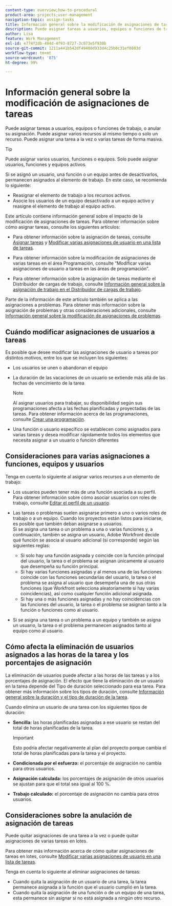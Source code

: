 ```yaml
---
content-type: overview;how-to-procedural
product-area: projects;user-management
navigation-topic: assign-tasks
title: Información general sobre la modificación de asignaciones de tareas
description: Puede asignar tareas a usuarios, equipos o funciones de trabajo, o anular su asignación. Puede asignar varios recursos al mismo tiempo o solo un recurso. Puede asignar una tarea a la vez o varias tareas de forma masiva.
author: Lisa
feature: Work Management
exl-id: e774f2db-494d-4f93-8727-3c073e5f930b
source-git-commit: 1211a441b542df49480d933d4c25b0c31ef0883d
workflow-type: tm+mt
source-wordcount: '875'
ht-degree: 99%

---
```


# Información general sobre la modificación de asignaciones de tareas

Puede asignar tareas a usuarios, equipos o funciones de trabajo, o anular su asignación. Puede asignar varios recursos al mismo tiempo o solo un recurso. Puede asignar una tarea a la vez o varias tareas de forma masiva.

>[!TIP]
>
>Puede asignar varios usuarios, funciones o equipos. Solo puede asignar usuarios, funciones y equipos activos.
>
>Si se asignó un usuario, una función o un equipo antes de desactivarlos, permanecen asignados al elemento de trabajo. En este caso, se recomienda lo siguiente:
>
>* Reasignar el elemento de trabajo a los recursos activos.
>* Asocie los usuarios de un equipo desactivado a un equipo activo y reasigne el elemento de trabajo al equipo activo.
>

Este artículo contiene información general sobre el impacto de la modificación de asignaciones de tareas. Para obtener información sobre cómo asignar tareas, consulte los siguientes artículos:

* Para obtener información sobre la asignación de tareas, consulte [Asignar tareas](../../../manage-work/tasks/assign-tasks/assign-tasks.md) y [Modificar varias asignaciones de usuario en una lista de tareas](../../../manage-work/tasks/assign-tasks/modify-multiple-assignments-in-task-list.md).

* Para obtener información sobre la modificación de asignaciones de varias tareas en el área Programación, consulte “Modificar varias asignaciones de usuario a tareas en las áreas de programación”.
* Para obtener información sobre la asignación de tareas mediante el Distribuidor de cargas de trabajo, consulte [Información general sobre la asignación de trabajo en el Distribuidor de cargas de trabajo](../../../resource-mgmt/workload-balancer/assign-work-in-workload-balancer.md).

Parte de la información de este artículo también se aplica a las asignaciones a problemas. Para obtener más información sobre la asignación de problemas y otras consideraciones adicionales, consulte [Información general sobre la modificación de asignaciones de problemas](../../../manage-work/issues/manage-issues/modify-issue-assignments-overview.md).

## Cuándo modificar asignaciones de usuarios a tareas

Es posible que desee modificar las asignaciones de usuario a tareas por distintos motivos, entre los que se incluyen los siguientes:

* Los usuarios se unen o abandonan el equipo
* La duración de las vacaciones de un usuario se extiende más allá de las fechas de vencimiento de la tarea

  >[!NOTE]
  >
  >Al asignar usuarios para trabajar, su disponibilidad según sus programaciones afecta a las fechas planificadas y proyectadas de las tareas. Para obtener información acerca de las programaciones, consulte [Crear una programación](../../../administration-and-setup/set-up-workfront/configure-timesheets-schedules/create-schedules.md).

* Una función o usuario específico se establecen como asignados para varias tareas y desea modificar rápidamente todos los elementos que necesita asignar a un usuario o función diferentes

## Consideraciones para varias asignaciones a funciones, equipos y usuarios

Tenga en cuenta lo siguiente al asignar varios recursos a un elemento de trabajo:

* Los usuarios pueden tener más de una función asociada a su perfil. Para obtener información sobre cómo asociar usuarios con roles de trabajo, consulte [Editar el perfil de un usuario](../../../administration-and-setup/add-users/create-and-manage-users/edit-a-users-profile.md).

* Las tareas o problemas suelen asignarse primero a uno o varios roles de trabajo o a un equipo. Cuando los proyectos están listos para iniciarse, es posible que también deban asignarse a usuarios.\
  Si se asigna una tarea o un problema a una o varias funciones y, a continuación, también se asigna un usuario, Adobe Workfront decide qué función se asocia al usuario adicional (si corresponde) según las siguientes reglas:

   * Si solo hay una función asignada y coincide con la función principal del usuario, la tarea o el problema se asignan únicamente al usuario que desempeña su función principal.
   * Si hay varias funciones asignadas y al menos una de las funciones coincide con las funciones secundarias del usuario, la tarea o el problema se asigna al usuario que desempeña una de sus otras funciones (que Workfront selecciona aleatoriamente si hay varias coincidencias), así como cualquier función adicional asignada.
   * Si hay una o más funciones asignadas y no hay coincidencias con las funciones del usuario, la tarea o el problema se asignan tanto a la función o funciones como al usuario.

* Si se asigna una tarea o un problema a un equipo y también se asigna un usuario, la tarea o el problema permanecen asignados tanto al equipo como al usuario.

## Cómo afecta la eliminación de usuarios asignados a las horas de la tarea y los porcentajes de asignación

La eliminación de usuarios puede afectar a las horas de las tareas y a los porcentajes de asignación. El efecto que tiene la eliminación de un usuario en la tarea depende del Tipo de duración seleccionado para esa tarea. Para obtener más información sobre los tipos de duración, consulte [Información general sobre la duración y el tipo de duración de la tarea](../../../manage-work/tasks/taskdurtn/task-duration-and-duration-type.md).

Cuando elimina un usuario de una tarea con los siguientes tipos de duración:

* **Sencilla:** las horas planificadas asignadas a ese usuario se restan del total de horas planificadas de la tarea.

  >[!IMPORTANT]
  >
  >Esto podría afectar negativamente al plan del proyecto porque cambia el total de horas planificadas para la tarea y el proyecto.

* **Condicionada por el esfuerzo:** el porcentaje de asignación no cambia para otros usuarios.
* **Asignación calculada:** los porcentajes de asignación de otros usuarios se ajustan para que el total sea igual al 100 %.
* **Trabajo calculado:** el porcentaje de asignación no cambia para otros usuarios.

## Consideraciones sobre la anulación de asignación de tareas

Puede quitar asignaciones de una tarea a la vez o puede quitar asignaciones de varias tareas en lotes.

Para obtener más información acerca de cómo quitar asignaciones de tareas en lotes, consulte [Modificar varias asignaciones de usuario en una lista de tareas](../../../manage-work/tasks/assign-tasks/modify-multiple-assignments-in-task-list.md).

Tenga en cuenta lo siguiente al eliminar asignaciones de tareas:

* Cuando quita la asignación de un usuario de una tarea, la tarea permanece asignada a la función que el usuario cumplió en la tarea.
* Cuando quita la asignación de una función o de un equipo de una tarea, esta permanece sin asignar si no está asignada a ningún otro recurso.
